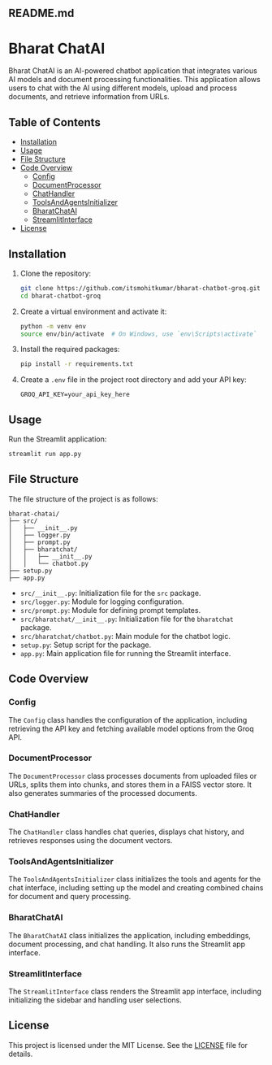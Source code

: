 ## README.md

# Bharat ChatAI

Bharat ChatAI is an AI-powered chatbot application that integrates various AI models and document processing functionalities. This application allows users to chat with the AI using different models, upload and process documents, and retrieve information from URLs.

## Table of Contents
- [Installation](#installation)
- [Usage](#usage)
- [File Structure](#file-structure)
- [Code Overview](#code-overview)
  - [Config](#config)
  - [DocumentProcessor](#documentprocessor)
  - [ChatHandler](#chathandler)
  - [ToolsAndAgentsInitializer](#toolsandagentsinitializer)
  - [BharatChatAI](#bharatchatai)
  - [StreamlitInterface](#streamlitinterface)
- [License](#license)

## Installation

1. Clone the repository:
    ```bash
    git clone https://github.com/itsmohitkumar/bharat-chatbot-groq.git
    cd bharat-chatbot-groq
    ```

2. Create a virtual environment and activate it:
    ```bash
    python -m venv env
    source env/bin/activate  # On Windows, use `env\Scripts\activate`
    ```

3. Install the required packages:
    ```bash
    pip install -r requirements.txt
    ```

4. Create a `.env` file in the project root directory and add your API key:
    ```
    GROQ_API_KEY=your_api_key_here
    ```

## Usage

Run the Streamlit application:
```bash
streamlit run app.py
```

## File Structure

The file structure of the project is as follows:

```
bharat-chatai/
├── src/
│   ├── __init__.py
│   ├── logger.py
│   ├── prompt.py
│   ├── bharatchat/
│   │   ├── __init__.py
│   │   └── chatbot.py
├── setup.py
├── app.py
```

- `src/__init__.py`: Initialization file for the `src` package.
- `src/logger.py`: Module for logging configuration.
- `src/prompt.py`: Module for defining prompt templates.
- `src/bharatchat/__init__.py`: Initialization file for the `bharatchat` package.
- `src/bharatchat/chatbot.py`: Main module for the chatbot logic.
- `setup.py`: Setup script for the package.
- `app.py`: Main application file for running the Streamlit interface.

## Code Overview

### Config

The `Config` class handles the configuration of the application, including retrieving the API key and fetching available model options from the Groq API.

### DocumentProcessor

The `DocumentProcessor` class processes documents from uploaded files or URLs, splits them into chunks, and stores them in a FAISS vector store. It also generates summaries of the processed documents.

### ChatHandler

The `ChatHandler` class handles chat queries, displays chat history, and retrieves responses using the document vectors.

### ToolsAndAgentsInitializer

The `ToolsAndAgentsInitializer` class initializes the tools and agents for the chat interface, including setting up the model and creating combined chains for document and query processing.

### BharatChatAI

The `BharatChatAI` class initializes the application, including embeddings, document processing, and chat handling. It also runs the Streamlit app interface.

### StreamlitInterface

The `StreamlitInterface` class renders the Streamlit app interface, including initializing the sidebar and handling user selections.

## License

This project is licensed under the MIT License. See the [LICENSE](LICENSE) file for details.
